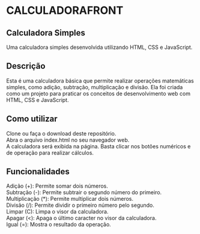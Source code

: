 # CALCULADORAFRONT
## Calculadora Simples
Uma calculadora simples desenvolvida utilizando HTML, CSS e JavaScript.

## Descrição
Esta é uma calculadora básica que permite realizar operações matemáticas simples, como adição, subtração, multiplicação e divisão. Ela foi criada como um projeto para praticar os conceitos de desenvolvimento web com HTML, CSS e JavaScript.

## Como utilizar
Clone ou faça o download deste repositório.  
Abra o arquivo index.html no seu navegador web.  
A calculadora será exibida na página. Basta clicar nos botões numéricos e de operação para realizar cálculos.

## Funcionalidades
Adição (+): Permite somar dois números.  
Subtração (-): Permite subtrair o segundo número do primeiro.  
Multiplicação (*): Permite multiplicar dois números.  
Divisão (/): Permite dividir o primeiro número pelo segundo.  
Limpar (C): Limpa o visor da calculadora.  
Apagar (<): Apaga o último caracter no visor da calculadora.  
Igual (=): Mostra o resultado da operação.  
